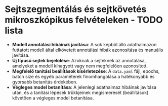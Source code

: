 # Sejtszegmentálás és sejtkövetés mikroszkópikus felvételeken - TODO lista

- **Modell annotálási hibáinak javítása**: A sok képből álló adathalmazon futtatott modell által elkövetett annotálási hibák azonosítása és manuális javítása.
- **Új típusú sejtek bejelölése**: Azoknak a sejteknek az annotálása, amelyeket a modell kihagyott vagy nem megfelelően azonosított.
- **Megfelelő tanítási beállítások kísérletezése**: A `data.yaml` fájl, epochs, batch size és egyéb paraméterek finomhangolása a hatékonyabb és gyorsabb betanítás érdekében.
- **Végleges model betanítása**: A jelenlegi adathalmaz hibáinak javítása után, és a tanítási lépések trükkjeinek megismerését (beállítások) követően a végleges model betanítása.